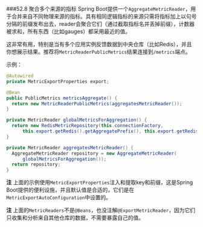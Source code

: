 ###52.8 聚合多个来源的指标
Spring Boot提供一个`AggregateMetricReader`，用于合并来自不同物理来源的指标。具有相同逻辑指标的来源只需将指标加上以句号分隔的前缀发布出去，reader会聚合它们（通过截取指标名并丢掉前缀），计数器被求和，所有东西（比如gauges）都采用最近的值。

这非常有用，特别是当有多个应用实例反馈数据到中央仓库（比如Redis），并且你想展示结果。推荐将`MetricReaderPublicMetrics`结果连接到`/metrics`端点。

示例：
```java
@Autowired
private MetricExportProperties export;

@Bean
public PublicMetrics metricsAggregate() {
  return new MetricReaderPublicMetrics(aggregatesMetricReader());
}

private MetricReader globalMetricsForAggregation() {
  return new RedisMetricRepository(this.connectionFactory,
      this.export.getRedis().getAggregatePrefix(), this.export.getRedis().getKey());
}

private MetricReader aggregatesMetricReader() {
  AggregateMetricReader repository = new AggregateMetricReader(
      globalMetricsForAggregation());
  return repository;
}
```
**注** 上面的示例使用`MetricExportProperties`注入和提取key和前缀，这是Spring Boot提供的便利设施，并且默认值是合适的，它们是在`MetricExportAutoConfiguration`中设置的。

**注** 上面的`MetricReaders`不是`@Beans`，也没注解`@ExportMetricReader`，因为它们只收集和分析来自其他仓库的数据，不需要暴露自己的值。
